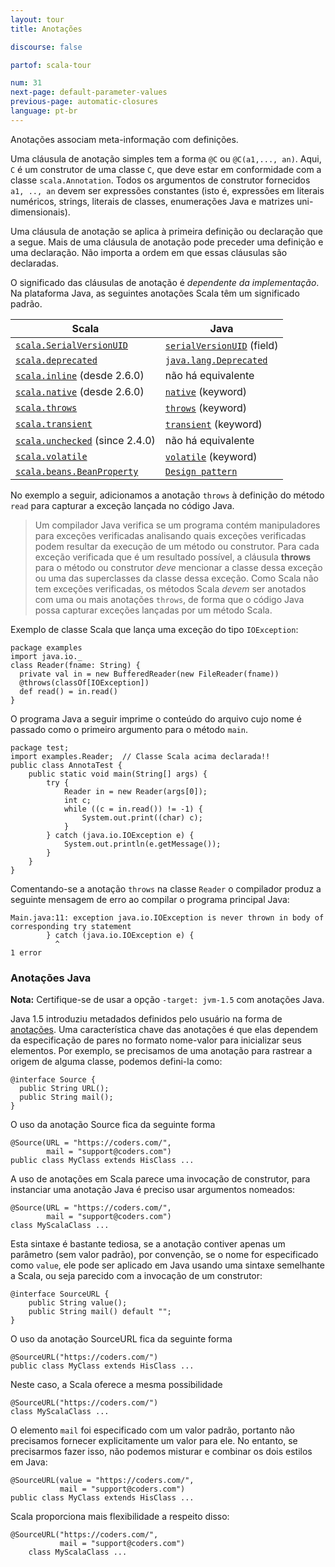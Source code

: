 ```yaml
---
layout: tour
title: Anotações

discourse: false

partof: scala-tour

num: 31
next-page: default-parameter-values
previous-page: automatic-closures
language: pt-br
---
```


Anotações associam meta-informação com definições.

Uma cláusula de anotação simples tem a forma `@C` ou `@C(a1,..., an)`. Aqui, `C` é um construtor de uma classe `C`, que deve estar em conformidade com a classe `scala.Annotation`. Todos os argumentos de construtor fornecidos `a1, .., an` devem ser expressões constantes (isto é, expressões em literais numéricos, strings, literais de classes, enumerações Java e matrizes uni-dimensionais).

Uma cláusula de anotação se aplica à primeira definição ou declaração que a segue. Mais de uma cláusula de anotação pode preceder uma definição e uma declaração. Não importa a ordem em que essas cláusulas são declaradas.

O significado das cláusulas de anotação é _dependente da implementação_. Na plataforma Java, as seguintes anotações Scala têm um significado padrão.

|           Scala           |           Java           |
|           ------          |          ------          |
|  [`scala.SerialVersionUID`](https://www.scala-lang.org/api/current/scala/SerialVersionUID.html)   |  [`serialVersionUID`](https://java.sun.com/j2se/1.5.0/docs/api/java/io/Serializable.html#navbar_bottom) (field)  |
|  [`scala.deprecated`](https://www.scala-lang.org/api/current/scala/deprecated.html)   |  [`java.lang.Deprecated`](https://java.sun.com/j2se/1.5.0/docs/api/java/lang/Deprecated.html) |
|  [`scala.inline`](https://www.scala-lang.org/api/current/scala/inline.html) (desde 2.6.0)  | não há equivalente |
|  [`scala.native`](https://www.scala-lang.org/api/current/scala/native.html) (desde 2.6.0)  |  [`native`](https://java.sun.com/docs/books/tutorial/java/nutsandbolts/_keywords.html) (keyword) |
|  [`scala.throws`](https://www.scala-lang.org/api/current/scala/throws.html) |  [`throws`](https://java.sun.com/docs/books/tutorial/java/nutsandbolts/_keywords.html) (keyword) |
|  [`scala.transient`](https://www.scala-lang.org/api/current/scala/transient.html) |  [`transient`](https://java.sun.com/docs/books/tutorial/java/nutsandbolts/_keywords.html) (keyword) |
|  [`scala.unchecked`](https://www.scala-lang.org/api/current/scala/unchecked.html) (since 2.4.0) |  não há equivalente |
|  [`scala.volatile`](https://www.scala-lang.org/api/current/scala/volatile.html) |  [`volatile`](https://java.sun.com/docs/books/tutorial/java/nutsandbolts/_keywords.html) (keyword) |
|  [`scala.beans.BeanProperty`](https://www.scala-lang.org/api/current/scala/beans/BeanProperty.html) |  [`Design pattern`](https://docs.oracle.com/javase/tutorial/javabeans/writing/properties.html) |

No exemplo a seguir, adicionamos a anotação `throws` à definição do método `read` para capturar a exceção lançada no código Java.

> Um compilador Java verifica se um programa contém manipuladores para exceções verificadas analisando quais exceções verificadas podem resultar da execução de um método ou construtor. Para cada exceção verificada que é um resultado possível, a cláusula **throws** para o método ou construtor _deve_ mencionar a classe dessa exceção ou uma das superclasses da classe dessa exceção.
> Como Scala não tem exceções verificadas, os métodos Scala _devem_ ser anotados com uma ou mais anotações `throws`, de forma que o código Java possa capturar exceções lançadas por um método Scala.


Exemplo de classe Scala que lança uma exceção do tipo `IOException`:

```
package examples
import java.io._
class Reader(fname: String) {
  private val in = new BufferedReader(new FileReader(fname))
  @throws(classOf[IOException])
  def read() = in.read()
}
```

O programa Java a seguir imprime o conteúdo do arquivo cujo nome é passado como o primeiro argumento para o método `main`.

```
package test;
import examples.Reader;  // Classe Scala acima declarada!!
public class AnnotaTest {
    public static void main(String[] args) {
        try {
            Reader in = new Reader(args[0]);
            int c;
            while ((c = in.read()) != -1) {
                System.out.print((char) c);
            }
        } catch (java.io.IOException e) {
            System.out.println(e.getMessage());
        }
    }
}
```

Comentando-se a anotação `throws` na classe `Reader` o compilador produz a seguinte mensagem de erro ao compilar o programa principal Java:

```
Main.java:11: exception java.io.IOException is never thrown in body of
corresponding try statement
        } catch (java.io.IOException e) {
          ^
1 error
```

### Anotações Java ###

**Nota:** Certifique-se de usar a opção `-target: jvm-1.5` com anotações Java.

Java 1.5 introduziu metadados definidos pelo usuário na forma de [anotações](https://java.sun.com/j2se/1.5.0/docs/guide/language/annotations.html). Uma característica chave das anotações é que elas dependem da especificação de pares no formato nome-valor para inicializar seus elementos. Por exemplo, se precisamos de uma anotação para rastrear a origem de alguma classe, podemos defini-la como:

```
@interface Source {
  public String URL();
  public String mail();
}
```

O uso da anotação Source fica da seguinte forma

```
@Source(URL = "https://coders.com/",
        mail = "support@coders.com")
public class MyClass extends HisClass ...
```

A uso de anotações em Scala parece uma invocação de construtor, para instanciar uma anotação Java é preciso usar argumentos nomeados:

```
@Source(URL = "https://coders.com/",
        mail = "support@coders.com")
class MyScalaClass ...
```

Esta sintaxe é bastante tediosa, se a anotação contiver apenas um parâmetro (sem valor padrão), por convenção, se o nome for especificado como `value`, ele pode ser aplicado em Java usando uma sintaxe semelhante a Scala, ou seja parecido com a invocação de um construtor:

```
@interface SourceURL {
    public String value();
    public String mail() default "";
}
```

O uso da anotação SourceURL fica da seguinte forma

```
@SourceURL("https://coders.com/")
public class MyClass extends HisClass ...
```

Neste caso, a Scala oferece a mesma possibilidade

```
@SourceURL("https://coders.com/")
class MyScalaClass ...
```

O elemento `mail` foi especificado com um valor padrão, portanto não precisamos fornecer explicitamente um valor para ele. No entanto, se precisarmos fazer isso, não podemos misturar e combinar os dois estilos em Java:

```
@SourceURL(value = "https://coders.com/",
           mail = "support@coders.com")
public class MyClass extends HisClass ...
```

Scala proporciona mais flexibilidade a respeito disso:

```
@SourceURL("https://coders.com/",
           mail = "support@coders.com")
    class MyScalaClass ...
```

